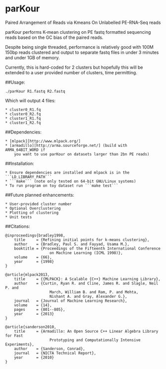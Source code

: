 # parKour
Paired Arrangement of Reads via Kmeans On Unlabelled PE-RNA-Seq reads

parKour performs K-mean clustering on PE fastq formatted sequencing reads based
on the GC bias of the paired reads.

Despite being single threaded, performance is relatively good with 100M 150bp 
reads clustered and output to separate fastq files in under 3 minutes and under
1GB of memory.

Currently, this is hard-coded for 2 clusters but hopefully this will be extended
to a user provided number of clusters, time permitting.

##Usage:
```
./parKour R1.fastq R2.fastq
```

Which will output 4 files:

```
* cluster0_R1.fq
* cluster0_R2.fq
* cluster1_R1.fq
* cluster1_R2.fq
```

##Dependencies:

    * [mlpack][http://www.mlpack.org/]
    * [armadillo][http://arma.sourceforge.net/] (build with ARMA_64BIT_WORD if 
        you want to use parKour on datasets larger than 2bn PE reads)

##Installation:

    * Ensure dependencies are installed and mlpack is in the ```LD_LIBRARY_PATH```
    * ```make``` (note only tested on 64-bit GNU/Linux systems)
    * To run program on toy dataset run ```make test```

##Future planned enhancements:

    * User-provided cluster number
    * Optional Overclustering
    * Plotting of clustering
    * Unit tests

##Citations:
```
@inproceedings{bradley1998,
    title     = {Refining initial points for k-means clustering},
    author    = {Bradley, Paul S. and Fayyad, Usama M.},
    booktitle = {Proceedings of the Fifteenth International Conference 
                    on Machine Learning (ICML 1998)},
    volume    = {66},
    year      = {1998}
}

@article{mlpack2013,
    title     = {{MLPACK}: A Scalable {C++} Machine Learning Library},
    author    = {Curtin, Ryan R. and Cline, James R. and Slagle, Neil P. and
                    March, William B. and Ram, P. and Mehta, 
                    Nishant A. and Gray, Alexander G.},
    journal   = {Journal of Machine Learning Research},
    volume    = {14},
    pages     = {801--805},
    year      = {2013}
}

@article{sanderson2010,
    title     = {Armadillo: An Open Source C++ Linear Algebra Library for Fast 
                    Prototyping and Computationally Intensive Experiments},
    author    = {Sanderson, Conrad},
    journal   = {NICTA Technical Report},
    year      = {2010}
}
```
